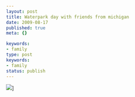 ```yaml
---
layout: post
title: Waterpark day with friends from michigan
date: 2009-08-17
published: true
meta: {}

keywords:
- family
type: post
keywords:
- family
status: publish
---
```

![](http://media.eick.us/2011/05/photo.jpg.scaled.500.jpg)]